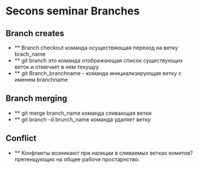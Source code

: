 # Secons seminar Branches

## Branch creates
* ** Branch checkout  команда осуществяющая переход на ветку  brach_name
* ** git branch  это команда отображающая список существующих веток и  отмечает в нем текущуу
* ** git Branch_branchname  - команда инициализирующая ветку с именем branchname 

## Branch merging

* ** git merge branch_name команда сливающая ветки
* ** git  branch -d brunch_name команда удаляет ветку

## Conflict

* **  Конфликты возникают при налиции в сливаемых ветках комитов? претенщующих на общее рабоче простарнство.